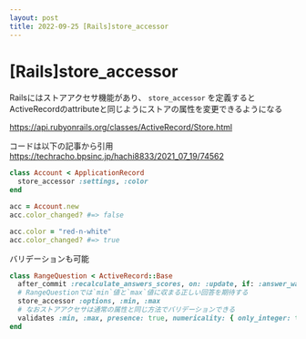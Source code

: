 ```yaml
---
layout: post
title: 2022-09-25 [Rails]store_accessor
---
```


# [Rails]store_accessor

Railsにはストアアクセサ機能があり、 `store_accessor` を定義するとActiveRecordのattributeと同じようにストアの属性を変更できるようになる

https://api.rubyonrails.org/classes/ActiveRecord/Store.html

コードは以下の記事から引用
https://techracho.bpsinc.jp/hachi8833/2021_07_19/74562

```ruby
class Account < ApplicationRecord
  store_accessor :settings, :color
end

acc = Account.new
acc.color_changed? #=> false

acc.color = "red-n-white"
acc.color_changed? #=> true
```

バリデーションも可能

```ruby
class RangeQuestion < ActiveRecord::Base
  after_commit :recalculate_answers_scores, on: :update, if: :answer_was_changed?
  # RangeQuestionでは`min`値と`max`値に収まる正しい回答を期待する
  store_accessor :options, :min, :max
  # なおストアアクセサは通常の属性と同じ方法でバリデーションできる
  validates :min, :max, presence: true, numericality: { only_integer: true }
end
```
